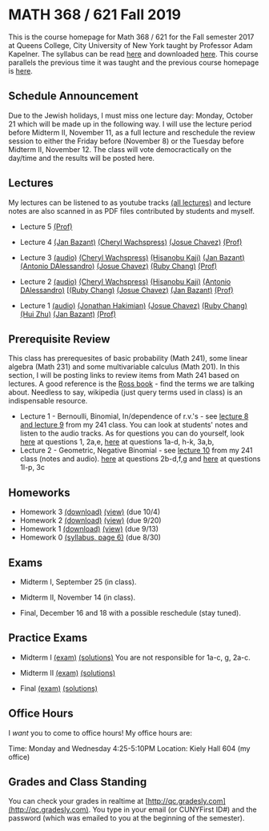 # MATH 368 / 621 Fall 2019

This is the course homepage for Math 368 / 621 for the Fall semester 2017 at Queens College, City University of New York taught by Professor Adam Kapelner. The syllabus can be read [here](https://github.com/kapelner/QC_Math_621_Fall_2019/blob/master/syllabus/syllabus.pdf) and downloaded [here](https://raw.githubusercontent.com/kapelner/QC_Math_621_Fall_2019/master/syllabus/syllabus.pdf). This course parallels the previous time it was taught and the previous course homepage is [here](https://github.com/kapelner/QC_Math_621_Fall_2017).

## Schedule Announcement

Due to the Jewish holidays, I must miss one lecture day: Monday, October 21 which will be made up in the following way. I will use the lecture period before Midterm II, November 11, as a full lecture and reschedule the review session to either the Friday before (November 8) or the Tuesday before Midterm II, November 12. The class will vote democractically on the day/time and the results will be posted here.

## Lectures

My lectures can be listened to as youtube tracks [(all lectures)](https://www.youtube.com/playlist?list=) and lecture notes are also scanned in as PDF files contributed by students and myself.

<!--
* Lecture 23 [(audio)](https://youtu.be/sBA4Lf_5kUU) [(Alassane Ngaide)](https://github.com/kapelner/QC_Math_621_Fall_2019/blob/master/lectures/lec23ngaide.pdf) [(Prof)](https://github.com/kapelner/QC_Math_621_Fall_2019/blob/master/lectures/lec23kap.pdf)
* Lecture 22 [(audio)](https://youtu.be/bwVxNl9_X14) [(Alassane Ngaide)](https://github.com/kapelner/QC_Math_621_Fall_2019/blob/master/lectures/lec22ngaide.pdf) [(Wjeewani Boteju)](https://github.com/kapelner/QC_Math_621_Fall_2019/blob/master/lectures/lec22boteju.pdf) [(Prof)](https://github.com/kapelner/QC_Math_621_Fall_2019/blob/master/lectures/lec22kap.pdf)
* Lecture 21 [(audio)](https://youtu.be/Wmc2TRKa7xU) [(Wjeewani Boteju)](https://github.com/kapelner/QC_Math_621_Fall_2019/blob/master/lectures/lec21boteju.pdf) [(Messan Adelan)](https://github.com/kapelner/QC_Math_621_Fall_2019/blob/master/lectures/lec21adelan.pdf) [(Koffi Lucky Bosso)](https://github.com/kapelner/QC_Math_621_Fall_2019/blob/master/lectures/lec21bosso.pdf) [(Alassane Ngaide)](https://github.com/kapelner/QC_Math_621_Fall_2019/blob/master/lectures/lec21ngaide.pdf) [(Prof)](https://github.com/kapelner/QC_Math_621_Fall_2019/blob/master/lectures/lec21kap.pdf) 
* Lecture 20 [(audio)](https://youtu.be/iac02nByAeY) [(Messan Adelan)](https://github.com/kapelner/QC_Math_621_Fall_2019/blob/master/lectures/lec20adelan.pdf) [(Wjeewani Boteju)](https://github.com/kapelner/QC_Math_621_Fall_2019/blob/master/lectures/lec20boteju.pdf) [(Koffi Lucky Bosso)](https://github.com/kapelner/QC_Math_621_Fall_2019/blob/master/lectures/lec20bosso.pdf) [(Alassane Ngaide)](https://github.com/kapelner/QC_Math_621_Fall_2019/blob/master/lectures/lec20ngaide.pdf) [(Prof)](https://github.com/kapelner/QC_Math_621_Fall_2019/blob/master/lectures/lec20kap.pdf)
* Lecture 19 [(audio)](https://youtu.be/noOFVHmKFjA) [(Alassane Ngaide)](https://github.com/kapelner/QC_Math_621_Fall_2019/blob/master/lectures/lec19ngaide.pdf) [(Koffi Lucky Bosso)](https://github.com/kapelner/QC_Math_621_Fall_2019/blob/master/lectures/lec19bosso.pdf) [(Messan Adelan)](https://github.com/kapelner/QC_Math_621_Fall_2019/blob/master/lectures/lec19adelan.pdf) [(Prof)](https://github.com/kapelner/QC_Math_621_Fall_2019/blob/master/lectures/lec19kap.pdf)
* Lecture 18 [(audio)](https://youtu.be/qCn9BMA6ruk) [(Messan Adelan)](https://github.com/kapelner/QC_Math_621_Fall_2019/blob/master/lectures/lec18adelan.pdf) [(Wjeewani Boteju)](https://github.com/kapelner/QC_Math_621_Fall_2019/blob/master/lectures/lec18boteju.pdf) [(Koffi Lucky Bosso)](https://github.com/kapelner/QC_Math_621_Fall_2019/blob/master/lectures/lec18bosso.pdf) [(Alassane Ngaide)](https://github.com/kapelner/QC_Math_621_Fall_2019/blob/master/lectures/lec18ngaide.pdf) [(Ruby Chang)](https://github.com/kapelner/QC_Math_621_Fall_2019/blob/master/lectures/lec18chang.pdf) [(Prof)](https://github.com/kapelner/QC_Math_621_Fall_2019/blob/master/lectures/lec18kap.pdf)
* Lecture 17 [(audio)](https://youtu.be/8ypz82LYNuU) [(Messan Adelan)](https://github.com/kapelner/QC_Math_621_Fall_2019/blob/master/lectures/lec17adelan.pdf) [(Wjeewani Boteju)](https://github.com/kapelner/QC_Math_621_Fall_2019/blob/master/lectures/lec17boteju.pdf) [(Koffi Lucky Bosso)](https://github.com/kapelner/QC_Math_621_Fall_2019/blob/master/lectures/lec17bosso.pdf) [(Ruby Chang)](https://github.com/kapelner/QC_Math_621_Fall_2019/blob/master/lectures/lec17chang.pdf) [(Prof)](https://github.com/kapelner/QC_Math_621_Fall_2019/blob/master/lectures/lec17kap.pdf)
* Lecture 16 [(audio)](https://youtu.be/ODnkstFdyRQ) [(Wjeewani Boteju)](https://github.com/kapelner/QC_Math_621_Fall_2019/blob/master/lectures/lec16boteju.pdf) [(Messan Adelan)](https://github.com/kapelner/QC_Math_621_Fall_2019/blob/master/lectures/lec16adelan.pdf) [(Koffi Lucky Bosso)](https://github.com/kapelner/QC_Math_621_Fall_2019/blob/master/lectures/lec16bosso.pdf) [(Alassane Ngaide)](https://github.com/kapelner/QC_Math_621_Fall_2019/blob/master/lectures/lec16ngaide.pdf) [(Prof)](https://github.com/kapelner/QC_Math_621_Fall_2019/blob/master/lectures/lec16kap.pdf)
* Lecture 15 [(audio)](https://youtu.be/6k79csGK04k) [(Wjeewani Boteju)](https://github.com/kapelner/QC_Math_621_Fall_2019/blob/master/lectures/lec15boteju.pdf) [(Messan Adelan)](https://github.com/kapelner/QC_Math_621_Fall_2019/blob/master/lectures/lec15adelan.pdf) [(Koffi Lucky Bosso)](https://github.com/kapelner/QC_Math_621_Fall_2019/blob/master/lectures/lec15bosso.pdf) [(Ruby Chang)](https://github.com/kapelner/QC_Math_621_Fall_2019/blob/master/lectures/lec15chang.pdf) [(Alassane Ngaide)](https://github.com/kapelner/QC_Math_621_Fall_2019/blob/master/lectures/lec15ngaide.pdf) [(Prof)](https://github.com/kapelner/QC_Math_621_Fall_2019/blob/master/lectures/lec15kap.pdf)
* Lecture 14 [(audio)](https://youtu.be/l_S4DDt5xy4) [(Wjeewani Boteju)](https://github.com/kapelner/QC_Math_621_Fall_2019/blob/master/lectures/lec14boteju.pdf) [(Messan Adelan)](https://github.com/kapelner/QC_Math_621_Fall_2019/blob/master/lectures/lec14adelan.pdf) [(Koffi Lucky Bosso)](https://github.com/kapelner/QC_Math_621_Fall_2019/blob/master/lectures/lec14bosso.pdf) [(Alassane Ngaide)](https://github.com/kapelner/QC_Math_621_Fall_2019/blob/master/lectures/lec14ngaide.pdf) [(Prof)](https://github.com/kapelner/QC_Math_621_Fall_2019/blob/master/lectures/lec14kap.pdf) 
* Lecture 13 [(audio)](https://youtu.be/q9BLGrsTBU4) [(Messan Adelan)](https://github.com/kapelner/QC_Math_621_Fall_2019/blob/master/lectures/lec13adelan.pdf) [(Koffi Lucky Bosso)](https://github.com/kapelner/QC_Math_621_Fall_2019/blob/master/lectures/lec13bosso.pdf) [(Wjeewani Boteju)](https://github.com/kapelner/QC_Math_621_Fall_2019/blob/master/lectures/lec13boteju.pdf) [(Alassane Ngaide)](https://github.com/kapelner/QC_Math_621_Fall_2019/blob/master/lectures/lec13ngaide.pdf) [(Ruby Chang)](https://github.com/kapelner/QC_Math_621_Fall_2019/blob/master/lectures/lec13chang.pdf) [(Prof)](https://github.com/kapelner/QC_Math_621_Fall_2019/blob/master/lectures/lec13kap.pdf)  
* Lecture 12 [(audio)](https://youtu.be/IUcG4jOSl8k) [(Ruby Chang)](https://github.com/kapelner/QC_Math_621_Fall_2019/blob/master/lectures/lec12chang.pdf) [(Wjeewani Boteju)](https://github.com/kapelner/QC_Math_621_Fall_2019/blob/master/lectures/lec12boteju.pdf) [(Messan Adelan)](https://github.com/kapelner/QC_Math_621_Fall_2019/blob/master/lectures/lec12adelan.pdf) [(Koffi Lucky Bosso)](https://github.com/kapelner/QC_Math_621_Fall_2019/blob/master/lectures/lec12bosso.pdf) [(Alassane Ngaide)](https://github.com/kapelner/QC_Math_621_Fall_2019/blob/master/lectures/lec12ngaide.pdf) [(Prof)](https://github.com/kapelner/QC_Math_621_Fall_2019/blob/master/lectures/lec12kap.pdf)
* Lecture 11 [(audio)](https://youtu.be/9h3np3rfOZI) [(Ruby Chang)](https://github.com/kapelner/QC_Math_621_Fall_2019/blob/master/lectures/lec11chang.pdf) [(Messan Adelan)](https://github.com/kapelner/QC_Math_621_Fall_2019/blob/master/lectures/lec11adelan.pdf) [(Koffi Lucky Bosso)](https://github.com/kapelner/QC_Math_621_Fall_2019/blob/master/lectures/lec11bosso.pdf) [(Wjeewani Boteju)](https://github.com/kapelner/QC_Math_621_Fall_2019/blob/master/lectures/lec11boteju.pdf) [(Darshan Patel)](https://github.com/kapelner/QC_Math_621_Fall_2019/blob/master/lectures/lec11patel.pdf) [(Prof)](https://github.com/kapelner/QC_Math_621_Fall_2019/blob/master/lectures/lec11kap.pdf)
* Lecture 10 [(audio)](https://youtu.be/qEJna96uAXA) [(Messan Adelan)](https://github.com/kapelner/QC_Math_621_Fall_2019/blob/master/lectures/lec10adelan.pdf) [(Wjeewani Boteju)](https://github.com/kapelner/QC_Math_621_Fall_2019/blob/master/lectures/lec10boteju.pdf) [(Alassane Ngaide)](https://github.com/kapelner/QC_Math_621_Fall_2019/blob/master/lectures/lec10ngaide.pdf) [(Koffi Lucky Bosso)](https://github.com/kapelner/QC_Math_621_Fall_2019/blob/master/lectures/lec10bosso.pdf) [(Darshan Patel)](https://github.com/kapelner/QC_Math_621_Fall_2019/blob/master/lectures/lec10patel.pdf) [(Prof)](https://github.com/kapelner/QC_Math_621_Fall_2019/blob/master/lectures/lec10kap.pdf) 
* Lecture 9 [(audio)](https://youtu.be/GxPsFCQkqmE) [(Darshan Patel)](https://github.com/kapelner/QC_Math_621_Fall_2019/blob/master/lectures/lec09patel.pdf) [(Wjeewani Boteju)](https://github.com/kapelner/QC_Math_621_Fall_2019/blob/master/lectures/lec09boteju.pdf) [(Alassane Ngaide)](https://github.com/kapelner/QC_Math_621_Fall_2019/blob/master/lectures/lec09ngaide.pdf) [(Prof)](https://github.com/kapelner/QC_Math_621_Fall_2019/blob/master/lectures/lec09kap.pdf) 
* Lecture 8 [(audio)](https://youtu.be/U_B3tdUCQKI) [(Darshan Patel)](https://github.com/kapelner/QC_Math_621_Fall_2019/blob/master/lectures/lec08patel.pdf) [(Alassane Ngaide)](https://github.com/kapelner/QC_Math_621_Fall_2019/blob/master/lectures/lec08ngaide.pdf) [(Messan Adelan)](https://github.com/kapelner/QC_Math_621_Fall_2019/blob/master/lectures/lec08adelan.pdf) [(Prof)](https://github.com/kapelner/QC_Math_621_Fall_2019/blob/master/lectures/lec08kap.pdf)
* Lecture 7 [(audio)](https://youtu.be/nlqa6SniGa8) [(Koffi Lucky Bosso)](https://github.com/kapelner/QC_Math_621_Fall_2019/blob/master/lectures/lec07bosso.pdf) [(Messan Adelan)](https://github.com/kapelner/QC_Math_621_Fall_2019/blob/master/lectures/lec07adelan.pdf) [(Darshan Patel)](https://github.com/kapelner/QC_Math_621_Fall_2019/blob/master/lectures/lec07patel.pdf) [(Alassane Ngaide)](https://github.com/kapelner/QC_Math_621_Fall_2019/blob/master/lectures/lec07ngaide.pdf) [(Prof)](https://github.com/kapelner/QC_Math_621_Fall_2019/blob/master/lectures/lec07kap.pdf)
* Lecture 6 [(audio)](https://youtu.be/2QSoDxHjQl8) [(Messan Adelan)](https://github.com/kapelner/QC_Math_621_Fall_2019/blob/master/lectures/lec06adelan.pdf) [(Koffi Lucky Bosso)](https://github.com/kapelner/QC_Math_621_Fall_2019/blob/master/lectures/lec06bosso.pdf) [(Darshan Patel)](https://github.com/kapelner/QC_Math_621_Fall_2019/blob/master/lectures/lec06patel.pdf) [(Alassane Ngaide)](https://github.com/kapelner/QC_Math_621_Fall_2019/blob/master/lectures/lec06ngaide.pdf) [(Prof)](https://github.com/kapelner/QC_Math_621_Fall_2019/blob/master/lectures/lec06kap.pdf) -->
* Lecture 5 [(Prof)](https://github.com/kapelner/QC_Math_621_Fall_2019/blob/master/lectures/lec05kap.pdf)

* Lecture 4 [(Jan Bazant)](https://github.com/kapelner/QC_Math_621_Fall_2019/blob/master/lectures/lec04bazant.pdf) [(Cheryl Wachspress)](https://github.com/kapelner/QC_Math_621_Fall_2019/blob/master/lectures/lec04wachspress.pdf) [(Josue Chavez)](https://github.com/kapelner/QC_Math_621_Fall_2019/blob/master/lectures/lec04chavez.pdf) [(Prof)](https://github.com/kapelner/QC_Math_621_Fall_2019/blob/master/lectures/lec04kap.pdf)

* Lecture 3 [(audio)](https://youtu.be/75wxoA0sTtY) [(Cheryl Wachspress)](https://github.com/kapelner/QC_Math_621_Fall_2019/blob/master/lectures/lec03wachspress.pdf) [(Hisanobu Kaji)](https://github.com/kapelner/QC_Math_621_Fall_2019/blob/master/lectures/lec03kaji.pdf) [(Jan Bazant)](https://github.com/kapelner/QC_Math_621_Fall_2019/blob/master/lectures/lec03bazant.pdf) [(Antonio DAlessandro)](https://github.com/kapelner/QC_Math_621_Fall_2019/blob/master/lectures/lec03dalessandro.pdf) [(Josue Chavez)](https://github.com/kapelner/QC_Math_621_Fall_2019/blob/master/lectures/lec03chavez.pdf) [(Ruby Chang)](https://github.com/kapelner/QC_Math_621_Fall_2019/blob/master/lectures/lec03chang.pdf) [(Prof)](https://github.com/kapelner/QC_Math_621_Fall_2019/blob/master/lectures/lec03kap.pdf)

* Lecture 2 [(audio)](https://youtu.be/qbBqUvuheTM) [(Cheryl Wachspress)](https://github.com/kapelner/QC_Math_621_Fall_2019/blob/master/lectures/lec02wachspress.pdf) [(Hisanobu Kaji)](https://github.com/kapelner/QC_Math_621_Fall_2019/blob/master/lectures/lec02kaji.pdf) [(Antonio DAlessandro)](https://github.com/kapelner/QC_Math_621_Fall_2019/blob/master/lectures/lec02dalessandro.pdf) [[(Ruby Chang)](https://github.com/kapelner/QC_Math_621_Fall_2019/blob/master/lectures/lec02chang.pdf) [(Josue Chavez)](https://github.com/kapelner/QC_Math_621_Fall_2019/blob/master/lectures/lec02chavez.pdf) [(Jan Bazant)](https://github.com/kapelner/QC_Math_621_Fall_2019/blob/master/lectures/lec02bazant.pdf) [(Prof)](https://github.com/kapelner/QC_Math_621_Fall_2019/blob/master/lectures/lec02kap.pdf)

* Lecture 1 [(audio)](https://youtu.be/MA4lQRLb4Lg) [(Jonathan Hakimian)](https://github.com/kapelner/QC_Math_621_Fall_2019/blob/master/lectures/lec01hakimian.pdf) [(Josue Chavez)](https://github.com/kapelner/QC_Math_621_Fall_2019/blob/master/lectures/lec01chavez.pdf) [(Ruby Chang)](https://github.com/kapelner/QC_Math_621_Fall_2019/blob/master/lectures/lec01chang.pdf) [(Hui Zhu)](https://github.com/kapelner/QC_Math_621_Fall_2019/blob/master/lectures/lec01zhu.pdf) [(Jan Bazant)](https://github.com/kapelner/QC_Math_621_Fall_2019/blob/master/lectures/lec01bazant.pdf) [(Prof)](https://github.com/kapelner/QC_Math_621_Fall_2019/blob/master/lectures/lec01kap.pdf)


## Prerequisite Review

This class has prerequesites of basic probability (Math 241), some linear algebra (Math 231) and some multivariable calculus (Math 201). In this section, I will be posting links to review items from Math 241 based on lectures. A good reference is the [Ross book](https://www.amazon.com/First-Course-Probability-6th/dp/0130338516/ref=sr_1_6?ie=UTF8&qid=1504062810&sr=8-6&keywords=probability+ross) - find the terms we are talking about. Needless to say, wikipedia (just query terms used in class) is an indispensable resource.

* Lecture 1 - Bernoulli, Binomial, In/dependence of r.v.'s - see [lecture 8 and lecture 9](https://github.com/kapelner/QC_Math_241_Fall_2016) from my 241 class. You can look at students' notes and listen to the audio tracks. As for questions you can do yourself, look [here](https://github.com/kapelner/QC_Math_241_Fall_2016/blob/master/exams/midterm2/midterm2_solutions.pdf) at questions 1, 2a,e, [here](https://github.com/kapelner/QC_Math_241_Fall_2015/blob/master/exams/midterm2/midterm2_solutions.pdf) at questions 1a-d, h-k, 3a,b, 
* Lecture 2 - Geometric, Negative Binomial - see [lecture 10](https://github.com/kapelner/QC_Math_241_Fall_2016) from my 241 class (notes and audio). [here](https://github.com/kapelner/QC_Math_241_Fall_2016/blob/master/exams/midterm2/midterm2_solutions.pdf) at questions 2b-d,f,g and [here](https://github.com/kapelner/QC_Math_241_Fall_2015/blob/master/exams/midterm2/midterm2_solutions.pdf) at questions 1l-p, 3c


## Homeworks

<!--
* Homework 9 [(download)](https://github.com/kapelner/QC_Math_621_Fall_2019/blob/master/homeworks/hw09/hw09.pdf?raw=true) [(view)](https://github.com/kapelner/QC_Math_621_Fall_2019/blob/master/homeworks/hw09/hw09.pdf) (due 12/12)
* Homework 8 [(download)](https://github.com/kapelner/QC_Math_621_Fall_2019/blob/master/homeworks/hw08/hw08.pdf?raw=true) [(view)](https://github.com/kapelner/QC_Math_621_Fall_2019/blob/master/homeworks/hw08/hw08.pdf) (due 12/2)
* Homework 7 [(download)](https://github.com/kapelner/QC_Math_621_Fall_2019/blob/master/homeworks/hw07/hw07.pdf?raw=true) [(view)](https://github.com/kapelner/QC_Math_621_Fall_2019/blob/master/homeworks/hw07/hw07.pdf) (due 11/23)
* Homework 6 [(download)](https://github.com/kapelner/QC_Math_621_Fall_2019/blob/master/homeworks/hw06/hw06.pdf?raw=true) [(view)](https://github.com/kapelner/QC_Math_621_Fall_2019/blob/master/homeworks/hw06/hw06.pdf) (due 12/19)
* Homework 5 [(download)](https://github.com/kapelner/QC_Math_621_Fall_2019/blob/master/homeworks/hw05/hw05.pdf?raw=true) [(view)](https://github.com/kapelner/QC_Math_621_Fall_2019/blob/master/homeworks/hw05/hw05.pdf) (due 11/30)
* Homework 4 [(download)](https://github.com/kapelner/QC_Math_621_Fall_2019/blob/master/homeworks/hw04/hw04.pdf?raw=true) [(view)](https://github.com/kapelner/QC_Math_621_Fall_2019/blob/master/homeworks/hw04/hw04.pdf) (due 11/14 at exam time)-->
* Homework 3 [(download)](https://github.com/kapelner/QC_Math_621_Fall_2019/blob/master/homeworks/hw03/hw03.pdf?raw=true) [(view)](https://github.com/kapelner/QC_Math_621_Fall_2019/blob/master/homeworks/hw03/hw03.pdf) (due 10/4)
* Homework 2 [(download)](https://github.com/kapelner/QC_Math_621_Fall_2019/blob/master/homeworks/hw02/hw02.pdf?raw=true) [(view)](https://github.com/kapelner/QC_Math_621_Fall_2019/blob/master/homeworks/hw02/hw02.pdf) (due 9/20)
* Homework 1 [(download)](https://github.com/kapelner/QC_Math_621_Fall_2019/blob/master/homeworks/hw01/hw01.pdf?raw=true) [(view)](https://github.com/kapelner/QC_Math_621_Fall_2019/blob/master/homeworks/hw01/hw01.pdf) (due 9/13)
* Homework 0 [(syllabus, page 6)](https://github.com/kapelner/QC_Math_621_Fall_2019/blob/master/syllabus/syllabus.pdf?raw=true) (due 8/30)


## Exams

* Midterm I, September 25 (in class). 

* Midterm II, November 14 (in class). 

* Final, December 16 and 18 with a possible reschedule (stay tuned).

## Practice Exams

* Midterm I [(exam)](https://github.com/kapelner/QC_Math_621_Fall_2017/blob/master/exams/midterm1/midterm1.pdf) [(solutions)](https://github.com/kapelner/QC_Math_621_Fall_2017/blob/master/exams/midterm1/midterm1_solutions.pdf) You are not responsible for 1a-c, g, 2a-c.

* Midterm II [(exam)](https://github.com/kapelner/QC_Math_621_Fall_2017/blob/master/exams/midterm2/midterm2.pdf) [(solutions)](https://github.com/kapelner/QC_Math_621_Fall_2017/blob/master/exams/midterm2/midterm2_solutions.pdf)

* Final [(exam)](https://github.com/kapelner/QC_Math_621_Fall_2017/blob/master/exams/final/final.pdf) [(solutions)](https://github.com/kapelner/QC_Math_621_Fall_2017/blob/master/exams/final/final_solutions.pdf)

## Office Hours

I *want* you to come to office hours! My office hours are:

Time: Monday and Wednesday 4:25-5:10PM
Location: Kiely Hall 604 (my office)

## Grades and Class Standing

You can check your grades in realtime at [http://qc.gradesly.com](http://qc.gradesly.com). You type in your email (or CUNYFirst ID#) and the password (which was emailed to you at the beginning of the semester).
